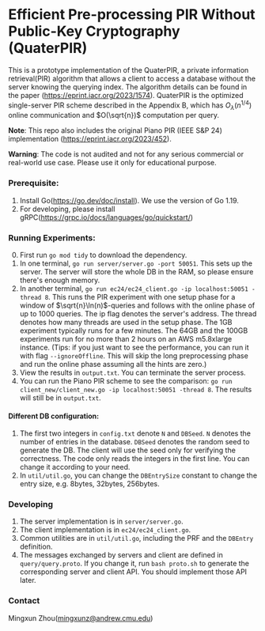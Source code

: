 # Efficient Pre-processing PIR Without Public-Key Cryptography (QuaterPIR)
This is a prototype implementation of the QuaterPIR, a private information retrieval(PIR) algorithm that allows a client to access a database without the server knowing the querying index.
The algorithm details can be found in the paper (https://eprint.iacr.org/2023/1574).
QuaterPIR is the optimized single-server PIR scheme described in the Appendix B, which has $O_\lambda(n^{1/4})$ online communication and $O(\sqrt{n})$ computation per query.

**Note**: This repo also includes the original Piano PIR (IEEE S&P 24) implementation (https://eprint.iacr.org/2023/452).

**Warning**: The code is not audited and not for any serious commercial or real-world use case. Please use it only for educational purpose.

### Prerequisite:
1. Install Go(https://go.dev/doc/install). We use the version of Go 1.19.
2. For developing, please install gRPC(https://grpc.io/docs/languages/go/quickstart/)

### Running Experiments:
0. First run `go mod tidy` to download the dependency.
1. In one terminal, `go run server/server.go -port 50051`. This sets up the server. The server will store the whole DB in the RAM, so please ensure there's enough memory.
2. In another terminal, `go run ec24/ec24_client.go -ip localhost:50051 -thread 8`. This runs the PIR experiment with one setup phase for a window of $\sqrt{n}\ln(n)$-queries and follows with the online phase of up to 1000 queries. The ip flag denotes the server's address. The thread denotes how many threads are used in the setup phase. The 1GB experiment typically runs for a few minutes. The 64GB and the 100GB experiments run for no more than 2 hours on an AWS m5.8xlarge instance. (Tips: if you just want to see the performance, you can run it with flag `--ignoreOffline`. This will skip the long preprocessing phase and run the online phase assuming all the hints are zero.)
3. View the results in `output.txt`. You can terminate the server process.
4. You can run the Piano PIR scheme to see the comparison: `go run client_new/client_new.go -ip localhost:50051 -thread 8`. The results will still be in `output.txt`.

#### Different DB configuration:
1. The first two integers in `config.txt` denote `N` and `DBSeed`. `N` denotes the number of entries in the database. `DBSeed` denotes the random seed to generate the DB. The client will use the seed only for verifying the correctness. The code only reads the integers in the first line. You can change it according to your need.
2. In `util/util.go`, you can change the `DBEntrySize` constant to change the entry size, e.g. 8bytes, 32bytes, 256bytes.

### Developing
1. The server implementation is in `server/server.go`.
2. The client implementation is in `ec24/ec24_client.go`.
3. Common utilities are in `util/util.go`, including the PRF and the `DBEntry` definition.
4. The messages exchanged by servers and client are defined in `query/query.proto`. If you change it, run `bash proto.sh` to generate the corresponding server and client API. You should implement those API later.

### Contact
Mingxun Zhou(mingxunz@andrew.cmu.edu)
